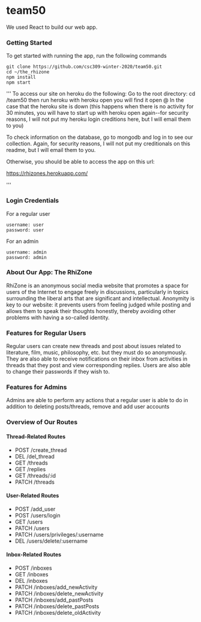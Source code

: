 # team50

We used React to build our web app.

### Getting Started
To get started with running the app, run the following commands

```
git clone https://github.com/csc309-winter-2020/team50.git
cd ~/the_rhizone
npm install
npm start
```

'''
To access our site on heroku do the following:
Go to the root directory:
cd /team50
then run heroku with heroku open
you will find it open @
In the case that the heroku site is down (this happens when there is no activity for 30 minutes, you will have to start up with heroku open again--for security reasons, I will not put
my heroku login creditions here, but I will email them to you)

To check information on the database, go to mongodb and log in to see our collection. Again, for security reasons, I will not put my creditionals on this readme, but I will email them to you.

Otherwise, you should be able to access the app on this url:

https://rhizones.herokuapp.com/

'''


### Login Credentials
For a regular user
```
username: user
password: user
```

For an admin
```
username: admin
password: admin
```

### About Our App: The RhiZone
RhiZone is an anonymous social media website that promotes a space for users of the Internet to engage freely in discussions, particularly in topics surrounding the liberal arts that are significant and intellectual. Anonymity is key to our website: it prevents users from feeling judged while posting and allows them to speak their thoughts honestly, thereby avoiding other problems with having a so-called identity.

### Features for Regular Users
Regular users can create new threads and post about issues related to literature, film, music, philosophy, etc. but they must do so anonymously. They are also able to receive notifications on their inbox from activities in threads that they post and view corresponding replies.
Users are also able to change their passwords if they wish to.

### Features for Admins
Admins are able to perform any actions that a regular user is able to do in addition to deleting posts/threads, remove and add user accounts

### Overview of Our Routes
#### Thread-Related Routes
- POST /create_thread
- DEL /del_thread
- GET /threads
- GET /replies
- GET /threads/:id
- PATCH /threads

#### User-Related Routes
- POST /add_user
- POST /users/login
- GET /users
- PATCH /users
- PATCH /users/privileges/:username
- DEL /users/delete/:username

#### Inbox-Related Routes
- POST /inboxes
- GET /inboxes
- DEL /inboxes
- PATCH /inboxes/add_newActivity
- PATCH /inboxes/delete_newActivity
- PATCH /inboxes/add_pastPosts
- PATCH /inboxes/delete_pastPosts
- PATCH /inboxes/delete_oldActivity
